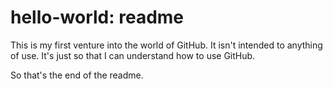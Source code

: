 hello-world: readme
===================

This is my first venture into the world of GitHub. It isn't intended to anything of use. It's just so that I can understand how to use GitHub.

So that's the end of the readme.
